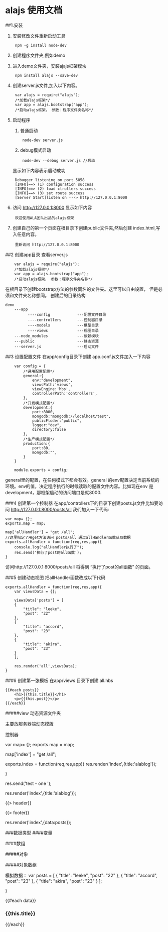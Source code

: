 alajs 使用文档
=============
##1.安装


1. 安装修改文件重新启动工具

		npm -g install node-dev	
			
2. 创建程序文件夹,例如demo

3. 进入demo文件夹，安装ajajs框架模块

		npm install alajs --save-dev
	

4. 创建server.js文件,加入以下内容。

		var alajs = require("alajs"); 
		/*加载alajs框架*/
		var app = alajs.bootstrap("app"); 
		/*启动alajs框架， 参数：程序文件夹名称*/
		
5. 启动程序

	1. 普通启动 	
		
			node-dev server.js
			
	2. debug模式启动
		
			node-dev --debug server.js //启动
				
	显示如下内容表示启动成功
		
		Debugger listening on port 5858
		[INFO]==> (1) configuration success
		[INFO]==> (2) load ctrollers success
		[INFO]==> (3) set route success
		[Server Start]listen on ---> http://127.0.0.1:8000
		
6. 访问 http://127.0.0.1:8000  显示如下内容
	
		欢迎使用ALA团队出品的alajs框架
		
7. 创建自己的第一个页面在根目录下创建public文件夹,然后创建 index.html,写入任意内容。
	
		重新访问 http://127.0.0.1:8000


##2 创建app目录
查看server.js

		var alajs = require("alajs"); 
		/*加载alajs框架*/
		var app = alajs.bootstrap("app"); 
		/*启动alajs框架， 参数：程序文件夹名称*/
		
在根目录下创建bootstrap方法的参数同名的文件夹。这里可以自由设置，
但是必须和文件夹名称想同。
创建后的目录结构
		
	demo
	    ---app
	          ----config			---配置文件目录
	          ----controllers    	---控制器目录
	          ----models			---模型目录	          
	          ----views				---视图目录
	    ---node_modules				---依赖模块
	    ---public					---静态资源
	    ---server.js				---启动文件
	    
##3 设置配置文件
在app/config目录下创建 app.conf.js文件加入一下内容
	
		var config = {
			/*通用配置配置*/
			general:{
				env:"development", 
				viewsPath:'views',
				viewEngine:'hbs',
				controllerPath:'controllers',
			},
			/*开发模式配置*/
			development:{
				port:8000,
				mongodb:"mongodb://localhost/test",
				publicFloder:"public",
				logger:"dev",
				directory:false
			},
			/*生产模式配置*/ 
			production:{
				port:80,
				mongodb:"",
			}
		}

		module.exports = config;		

general里的配置，在任何模式下都会有效。general 的env配置决定当前系统的环境。env的值，决定程序执行的时候读取的配置文件内容。比如现在env 是 development，那框架启动的访问端口是就8000.
	
	

###4 创建第一个控制器
 在app/controllers下的目录下创建posts.js文件比如要访问 http://127.0.0.1:8000/posts/all
 	我们加入一下代码: 
 	
 	var map= {};
 	exports.map = map;
 	
	map['allHandler'] = "get /all";   
	//这里指定了用get方法访问 posts/all 通过allHandler函数获取数据	exports.allHandler = function(req,res,app){
		console.log("allHandler执行了");
   		res.send('执行了post的all函数');
	}
	
	
 访问http://127.0.0.1:8000/posts/all 将得到 “执行了post的all函数” 的页面。
 
###5 创建动态视图
 把allHandler函数改成以下代码
 	
 	exports.allHandler = function(req,res,app){
 		var viewsData = {};

 		viewsData['posts'] = [
 		{
 			"title": "leeke",
 			"post": "22"
 		},
 		{
 			"title": "accord",
 			"post": "23"
 		},
 		{
 			"title": "akira",
 			"post": "23"
 		}
 		];

 		res.render('all',viewsData);
 	}
 	

###6 创建第一张模板
 在app/views 目录下创建 all.hbs
 	
 	{{#each posts}}
		<h1>{{this.title}}</h1>
		<p>{{this.post}}</p>
	{{/each}}
 
  
#####view     动态资源文件夹

主要放服务器端动态模版



控制器

 var map= {};
 exports.map = map;


map['index'] = "get /all";

<!--map 是进行ura路径设置，index指代下面的函数名称，get指的
是表单的提交方式，控制器文件名称＋空格后面的路径＝访问路径
http://127.0.0.1:8000/post／all
-->
exports.index = function(req,res,app){
   res.render('index',{title:'alablog'});

}

res.send('test - one ');
<!--res.send是向浏览器端发送文本数据-->
 res.render('index',{title:'alablog'});
 <!--res.render函数是调用模版显示他的参数第一个为模版名称，第二个参数是向模版传递变量-->
 
 
 {{> header}}
 
 {{> footer}}
 <!--要插哪里就写在哪里-->

res.render('index',{data:posts});
<!--data 视图模板文件里的变量，posts是给当前控制器的数据变量-->
###数据类型
####变量

####数组

#####对象

#####对象数组

模拟数据：
	var posts = [
	{
		"title": "leeke",
		"post": "22"
	},
	{
		"title": "accord",
		"post": "23"
	},
	{
		"title": "akira",
		"post": "23"
	}
	];


}<!--这就是一个3次循环-->

{{#each data}}
		<div class="post">
			<h3>{{this.title}}</h3>
{{/each}}
<!--这就是一个提取内容的例子-->

